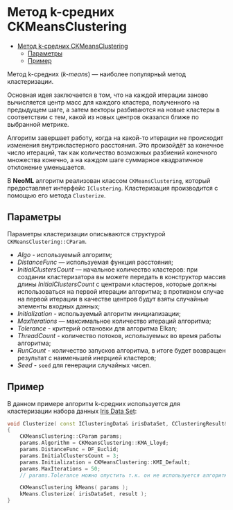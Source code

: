 # Метод k-средних CKMeansClustering

<!-- TOC -->

- [Метод k-средних CKMeansClustering](#метод-k-средних-ckmeansclustering)
	- [Параметры](#параметры)
	- [Пример](#пример)

<!-- /TOC -->

Метод k-средних (*k-means*) — наиболее популярный метод кластеризации.

Основная идея заключается в том, что на каждой итерации заново вычисляется центр масс для каждого кластера, полученного на предыдущем шаге, а затем векторы разбиваются на новые кластеры в соответствии с тем,
какой из новых центров оказался ближе по выбранной метрике. 

Алгоритм завершает работу, когда на какой-то итерации не происходит изменения внутрикластерного расстояния. Это произойдёт за конечное число итераций, так как количество возможных разбиений конечного множества конечно, а на каждом шаге суммарное квадратичное отклонение уменьшается.

В **NeoML** алгоритм реализован классом `CKMeansClustering`, который предоставляет интерфейс `IClustering`. Кластеризация производится с помощью его метода `Clusterize`.

## Параметры

Параметры кластеризации описываются структурой `CKMeansClustering::CParam`.

- *Algo* - используемый алгоритм;
- *DistanceFunc* — используемая функция расстояния;
- *InitialClustersCount* — начальное количество кластеров: при создании кластеризатора вы можете передать в конструктор массив длины *InitialClustersCount* с центрами кластеров, которые должны использоваться на первой итерации алгоритма; в противном случае на первой итерации в качестве центров будут взяты случайные элементы входных данных;
- *Initialization* - используемый алгоритм инициализации;
- *MaxIterations* — максимальное количество итераций алгоритма;
- *Tolerance* - критерий остановки для алгоритма Elkan;
- *ThreadCount* - количество потоков, используемых во время работы алгоритма;
- *RunCount* - количество запусков алгоритма, в итоге будет возвращен результат с наименьшей инерцией кластеров;
- *Seed* - `seed` для генерации случайных чисел.

## Пример

В данном примере алгоритм k-средних используется для кластеризации набора данных [Iris Data Set](http://archive.ics.uci.edu/ml/datasets/Iris):

```c++
void Clusterize( const IClusteringData& irisDataSet, CClusteringResult& result )
{
	CKMeansClustering::CParam params;
	params.Algorithm = CKMeansClustering::KMA_Lloyd;
	params.DistanceFunc = DF_Euclid;
	params.InitialClustersCount = 3;
	params.Initialization = CKMeansClustering::KMI_Default;
	params.MaxIterations = 50;
	// params.Tolerance можно опустить т.к. он не используется алгоритмом Lloyd

	CKMeansClustering kMeans( params );
	kMeans.Clusterize( irisDataSet, result );
}
```